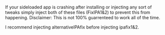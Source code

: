 If your sideloaded app is crashing after installing or injecting any sort of tweaks simply inject both of these files (FixIPA1&2) to prevent this from happening. 
Disclaimer: This is not 100% guarrenteed to work all of the time.

I recommend injecting alternativeIPAfix before injecting ipafix1&2.
